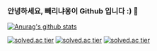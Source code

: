### 안녕하세요, 빼리냐옹이 Github 입니다 :) 👋

<!--
**BBARRY-Lee/BBARRY-Lee** is a ✨ _special_ ✨ repository because its `README.md` (this file) appears on your GitHub profile.

Here are some ideas to get you started:

- 🔭 I’m currently working on ...
- 🌱 I’m currently learning ...
- 👯 I’m looking to collaborate on ...
- 🤔 I’m looking for help with ...
- 💬 Ask me about ...
- 📫 How to reach me: ...
- 😄 Pronouns: ...
- ⚡ Fun fact: ...
-->

[![Anurag's github stats](https://github-readme-stats.vercel.app/api?username={BBARRY-Lee}&show_icons=true&theme={theme})](https://github.com/{BBARRY-Lee}/github-readme-stats)

[![solved.ac tier](http://mazassumnida.wtf/api/generate_badge?boj={leejy1373@gmail.com})](https://solved.ac/{leejy1373@gmail.com})
[![solved.ac tier](http://mazassumnida.wtf/api/v2/generate_badge?boj={leejy1373@gmail.com})](https://solved.ac/{leejy1373@gmail.com})
[![solved.ac tier](http://mazassumnida.wtf/api/mini/generate_badge?boj={leejy1373@gmail.com})](https://solved.ac/{leejy1373@gmail.com})
